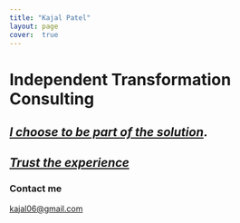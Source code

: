 ```yaml
---
title: "Kajal Patel"
layout: page
cover:  true 
---
```


#  **Independent Transformation Consulting**

## [*I choose to be part of the solution*](https://h4ppyd4ys.github.io/about/).

## [*Trust the experience*](https://h4ppyd4ys.github.io/cv/)

### Contact me

[kajal06@gmail.com](mailto:kajal06@gmail.com)